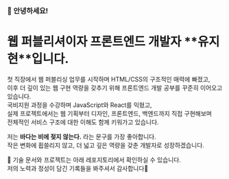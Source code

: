 ### 👋 안녕하세요!  
<h1>웹 퍼블리셔이자 프론트엔드 개발자 **유지현**입니다.</h1>

첫 직장에서 웹 퍼블리싱 업무를 시작하며 HTML/CSS의 구조적인 매력에 빠졌고,  
이후 더 깊이 있는 웹 구현 역량을 갖추기 위해 프론트엔드 개발 공부를 꾸준히 이어오고 있습니다.  
국비지원 과정을 수강하며 JavaScript와 React를 익혔고,  
실제 프로젝트에서는 웹 기획부터 디자인, 프론트엔드, 백엔드까지 직접 구현해보며  
전체적인 서비스 구조에 대한 이해도 함께 키워가고 있습니다.

저는 **바다는 비에 젖지 않는다.** 라는 문구를 가장 좋아합니다. <br/>
작은 변화에 휩쓸리지 않고, 더 넓고 깊은 역량을 갖춘 개발자로 성장하겠습니다.

📌 기술 문서와 프로젝트는 아래 레포지토리에서 확인하실 수 있습니다.  
저의 노력과 정성이 담긴 기록들을 봐주셔서 감사합니다🙌


